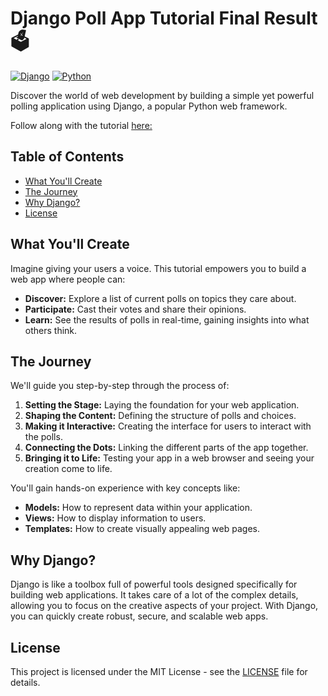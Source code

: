 # Django Poll App Tutorial Final Result 🗳️

[![Django](https://img.shields.io/badge/Django-092E20?style=for-the-badge&logo=django&logoColor=green)](https://www.djangoproject.com/)
[![Python](https://img.shields.io/badge/python-3670A0?style=for-the-badge&logo=python&logoColor=ffde57)](https://www.python.org/)

Discover the world of web development by building a simple yet powerful polling application using Django, a popular Python web framework.

Follow along with the tutorial <a href="https://docs.djangoproject.com/en/5.0/intro/tutorial01/">here:</a>

## Table of Contents

- [What You'll Create](#what-youll-create)
- [The Journey](#the-journey)
- [Why Django?](#why-django)
- [License](#license)

## What You'll Create

Imagine giving your users a voice. This tutorial empowers you to build a web app where people can:

* **Discover:** Explore a list of current polls on topics they care about.
* **Participate:** Cast their votes and share their opinions.
* **Learn:** See the results of polls in real-time, gaining insights into what others think.

## The Journey

We'll guide you step-by-step through the process of:

1. **Setting the Stage:** Laying the foundation for your web application.
2. **Shaping the Content:** Defining the structure of polls and choices.
3. **Making it Interactive:** Creating the interface for users to interact with the polls.
4. **Connecting the Dots:** Linking the different parts of the app together.
5. **Bringing it to Life:** Testing your app in a web browser and seeing your creation come to life.

You'll gain hands-on experience with key concepts like:

* **Models:** How to represent data within your application.
* **Views:** How to display information to users.
* **Templates:** How to create visually appealing web pages.

## Why Django?

Django is like a toolbox full of powerful tools designed specifically for building web applications. It takes care of a lot of the complex details, allowing you to focus on the creative aspects of your project. With Django, you can quickly create robust, secure, and scalable web apps.

## License

This project is licensed under the MIT License - see the [LICENSE](LICENSE) file for details.
